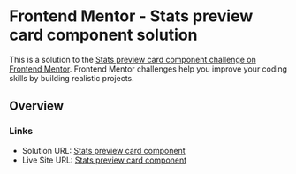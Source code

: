 # Frontend Mentor - Stats preview card component solution

This is a solution to the [Stats preview card component challenge on Frontend Mentor](https://www.frontendmentor.io/challenges/stats-preview-card-component-8JqbgoU62). Frontend Mentor challenges help you improve your coding skills by building realistic projects. 

## Overview

### Links

- Solution URL: [Stats preview card component](https://www.frontendmentor.io/solutions/stats-preview-card-component-challenge-ZoBxcohFR)
- Live Site URL: [Stats preview card component](https://frontend-mentor-stats.vercel.app/)

